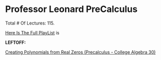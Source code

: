 # Professor Leonard PreCalculus

Total # Of Lectures: 115.

[Here Is The Full PlayList](https://www.youtube.com/playlist?list=PLDesaqWTN6ESsmwELdrzhcGiRhk5DjwLP)
is

**LEFTOFF:**

[Creating Polynomials from Real Zeros (Precalculus - College Algebra 30)](https://www.youtube.com/watch?v=v-pnhWbHmQ8)
